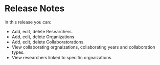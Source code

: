 # Release Notes #

In this release you can:

  * Add, edit, delete Researchers.
  * Add, edit, delete Organizations
  * Add, edit, delete Collaboratorations.
  * View collaborating orgnaizations, collaborating years and collaboration types.
  * View researchers linked to specific orgnaizations.